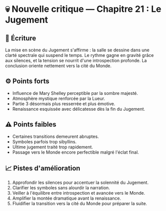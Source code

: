 # 💀 Nouvelle critique — Chapitre 21 : Le Jugement

## 🧠 Écriture
La mise en scène du Jugement s'affirme : la salle se dessine dans une clarté
spectrale qui suspend le temps. Le rythme gagne en gravité grâce aux silences,
et la tension se nourrit d'une introspection profonde. La conclusion oriente
nettement vers la cité du Monde.

## ⚙️ Points forts
- Influence de Mary Shelley perceptible par la sombre majesté.
- Atmosphère mystique renforcée par la Lueur.
- Partie 3 désormais plus resserrée et plus émotive.
- Renaissance esquissée avec délicatesse dès la fin du Jugement.

## ⚠️ Points faibles
- Certaines transitions demeurent abruptes.
- Symboles parfois trop sibyllins.
- Ultime jugement traité trop rapidement.
- Passage vers le Monde encore perfectible malgré l'éclat final.

## 📈 Pistes d'amélioration
1. Approfondir les silences pour accentuer la solennité du Jugement.
2. Clarifier les symboles sans alourdir la narration.
3. Veiller à l'équilibre entre introspection et avancée vers le Monde.
4. Amplifier la montée dramatique avant la renaissance.
5. Fluidifier la transition vers la cité du Monde pour préparer la suite.

